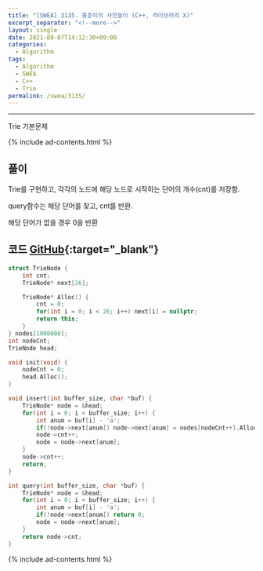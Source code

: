 ```yaml
---
title: "[SWEA] 3135. 홍준이의 사전놀이 (C++, 라이브러리 X)"
excerpt_separator: "<!--more-->"
layout: single
date: 2021-08-07T14:12:30+09:00
categories:
  - Algorithm
tags:
  - Algorithm
  - SWEA
  - C++
  - Trie
permalink: /swea/3135/
---
```

---

Trie 기본문제

{% include ad-contents.html %}

## 풀이

Trie를 구현하고, 각각의 노드에 해당 노드로 시작하는 단어의 개수(cnt)를 저장함.

query함수는 해당 단어를 찾고, cnt를 반환.

해당 단어가 없을 경우 0을 반환

<!--more-->

## 코드 [GitHub](https://github.com/unionyy/samsung-algorithm-21/blob/main/trie/basic-problems/dictionary/solution.cpp){:target="_blank"}

```cpp
struct TrieNode {
    int cnt;
    TrieNode* next[26];

    TrieNode* Alloc() {
        cnt = 0;
        for(int i = 0; i < 26; i++) next[i] = nullptr;
        return this;
    }
} nodes[1000000];
int nodeCnt;
TrieNode head;

void init(void) {
    nodeCnt = 0;
    head.Alloc();
}

void insert(int buffer_size, char *buf) {
    TrieNode* node = &head;
    for(int i = 0; i < buffer_size; i++) {
        int anum = buf[i] - 'a';
        if(!node->next[anum]) node->next[anum] = nodes[nodeCnt++].Alloc();
        node->cnt++;
        node = node->next[anum];
    }
    node->cnt++;
    return;
}

int query(int buffer_size, char *buf) {
    TrieNode* node = &head;
    for(int i = 0; i < buffer_size; i++) {
        int anum = buf[i] - 'a';
        if(!node->next[anum]) return 0;
        node = node->next[anum];
    }
	return node->cnt;
}
```

{% include ad-contents.html %}